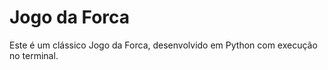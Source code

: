 # Jogo da Forca

Este é um clássico Jogo da Forca, desenvolvido em Python com execução no terminal.

